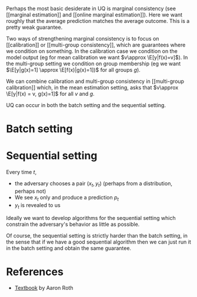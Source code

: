 



Perhaps the most basic desiderate in UQ is marginal consistency (see [[marginal estimation]] and [[online marginal estimation]]). Here we want roughly that the average prediction matches the average outcome. This is a pretty weak guarantee. 

Two ways of strengthening marginal consistency is to focus on [[calibration]] or [[multi-group consistency]], which are guarantees where we condition on something. In the calibration case we condition on the model output (eg for mean calibration we want $v\approx \E[y|f(x)=v]$). In the multi-group setting we condition on group membership (eg we want $\E[y|g(x)=1] \approx \E[f(x)|g(x)=1])$ for all groups $g$). 

We can combine calibration and multi-group consistency in [[multi-group calibration]] which, in the mean estimation setting, asks that $v\approx \E[y|f(x) = v, g(x)=1]$ for all $v$ and $g$. 

UQ can occur in both the batch setting and the sequential setting. 

# Batch setting 



# Sequential setting 

Every time $t$,  
- the adversary chooses a pair $(x_t,y_t)$ (perhaps from a distribution, perhaps not)
- We see $x_t$ only and produce a prediction $p_t$ 
- $y_t$ is revealed to us 

Ideally we want to develop algorithms for the sequential setting which constrain the adversary's behavior as little as possible. 

Of course, the sequential setting is strictly harder than the batch setting, in the sense that if we have a good sequential algorithm then we can just run it in the batch setting and obtain the same guarantee. 


# References 
- [Textbook](https://www.cis.upenn.edu/~aaroth/uncertainty-notes.pdf) by Aaron Roth 